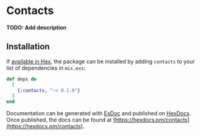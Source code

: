 # Contacts

**TODO: Add description**

## Installation

If [available in Hex](https://hex.pm/docs/publish), the package can be installed
by adding `contacts` to your list of dependencies in `mix.exs`:

```elixir
def deps do
  [
    {:contacts, "~> 0.1.0"}
  ]
end
```

Documentation can be generated with [ExDoc](https://github.com/elixir-lang/ex_doc)
and published on [HexDocs](https://hexdocs.pm). Once published, the docs can
be found at [https://hexdocs.pm/contacts](https://hexdocs.pm/contacts).

